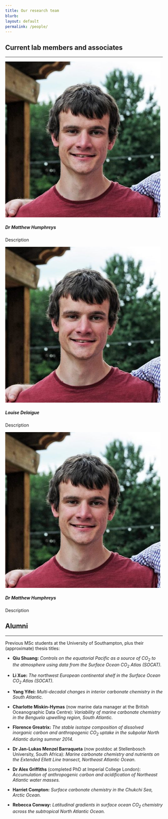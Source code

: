 ```yaml
---
title: Our research team
blurb: 
layout: default
permalink: /people/
---
```


## Current lab members and associates

<hr />

<div class="container-fluid">
  <div class="row">
    <div class="col-12 col-md-4 mb-5">
      <div class="card border-0 shadow">
        <img src="https://raw.githubusercontent.com/mvdh7/mvdh7.github.io/master/images/fallowfields.jpg" class="card-img-top" alt="Matthew Humphreys">
        <div class="card-body">
          <h5 class="card-title">Dr Matthew Humphreys</h5>
          <p class="card-text">
            Description
          </p>
        </div>
      </div>
      <div class="col-12 col-md-4 mb-5">
      <div class="card border-0 shadow">
        <img src="https://raw.githubusercontent.com/mvdh7/mvdh7.github.io/master/images/fallowfields.jpg" class="card-img-top" alt="Louise Delaigue">
        <div class="card-body">
          <h5 class="card-title">Louise Delaigue</h5>
          <p class="card-text">
            Description
          </p>
        </div>
      </div>
      <div class="col-12 col-md-4 mb-5">
      <div class="card border-0 shadow">
        <img src="https://raw.githubusercontent.com/mvdh7/mvdh7.github.io/master/images/fallowfields.jpg" class="card-img-top" alt="Matthew Humphreys">
        <div class="card-body">
          <h5 class="card-title">Dr Matthew Humphreys</h5>
          <p class="card-text">
            Description
          </p>
        </div>
      </div>
    </div>
  </div>
</div>

## Alumni

<hr />

Previous MSc students at the University of Southampton, plus their (approximate) thesis titles:

  * **Qiu Shuang:** *Controls on the equatorial Pacific as a source of CO<sub>2</sub> to the atmosphere using data from the Surface Ocean CO<sub>2</sub> Atlas (SOCAT).*

  * **Li Xue:** *The northwest European continental shelf in the Surface Ocean CO<sub>2</sub> Atlas (SOCAT).*

  * **Yang Yifei:** *Multi-decadal changes in interior carbonate chemistry in the South Atlantic.*

  * **Charlotte Miskin-Hymas** (now marine data manager at the British Oceanographic Data Centre): *Variability of marine carbonate chemistry in the Benguela upwelling region, South Atlantic.*

  * **Florence Greatrix:** *The stable isotope composition of dissolved inorganic carbon and anthropogenic CO<sub>2</sub> uptake in the subpolar North Atlantic during summer 2014.*

  * **Dr Jan-Lukas Menzel Barraqueta** (now postdoc at Stellenbosch University, South Africa): *Marine carbonate chemistry and nutrients on the Extended Ellett Line transect, Northeast Atlantic Ocean.*

  * **Dr Alex Griffiths** (completed PhD at Imperial College London): *Accumulation of anthropogenic carbon and acidification of Northeast Atlantic water masses.*

  * **Harriet Compton:** *Surface carbonate chemistry in the Chukchi Sea, Arctic Ocean.*

  * **Rebecca Conway:** *Latitudinal gradients in surface ocean CO<sub>2</sub> chemistry across the subtropical North Atlantic Ocean.*
